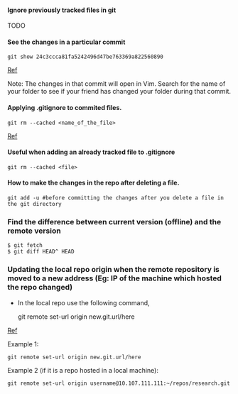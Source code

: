 #### Ignore previously tracked files in git
TODO

#### See the changes in a particular commit
	
	git show 24c3ccca81fa5242496d47be763369a822560890
	
[Ref](https://stackoverflow.com/questions/17563726/how-to-see-the-changes-in-a-git-commit)

Note: The changes in that commit will open in Vim. Search for the name of your folder to see if your friend has changed your folder during that commit.

#### Applying .gitignore to commited files.

	git rm --cached <name_of_the_file>

[Ref](https://stackoverflow.com/questions/7527982/applying-gitignore-to-committed-files)

#### Useful when adding an already tracked file to .gitignore

	git rm --cached <file>

#### How to make the changes in the repo after deleting a file.

	git add -u #before committing the changes after you delete a file in the git directory

### Find the difference between current version (offline) and the remote version

	$ git fetch
	$ git diff HEAD^ HEAD

### Updating the local repo origin when the remote repository is moved to a new address (Eg: IP of the machine which hosted the repo changed)

* In the local repo use the following command,

	git remote set-url origin new.git.url/here

[Ref](https://stackoverflow.com/questions/2432764/how-to-change-the-uri-url-for-a-remote-git-repository)

Example 1:

	git remote set-url origin new.git.url/here

Example 2 (if it is a repo hosted in a local machine):

	git remote set-url origin username@10.107.111.111:~/repos/research.git
